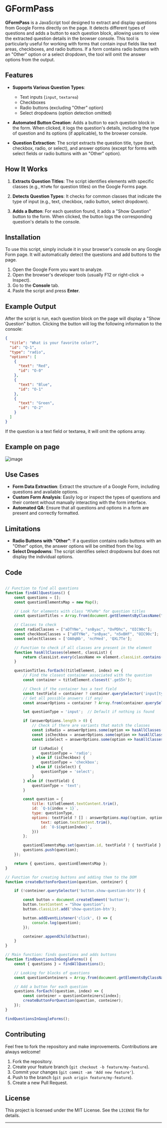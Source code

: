 # GFormPass

**GFormPass** is a JavaScript tool designed to extract and display questions from Google Forms directly on the page. It detects different types of questions and adds a button to each question block, allowing users to view the extracted question details in the browser console. This tool is particularly useful for working with forms that contain input fields like text areas, checkboxes, and radio buttons. If a form contains radio buttons with an "Other" option or a select dropdown, the tool will omit the answer options from the output.

## Features

- **Supports Various Question Types**: 
  - Text inputs (`input`, `textarea`)
  - Checkboxes
  - Radio buttons (excluding "Other" option)
  - Select dropdowns (option detection omitted)
  
- **Automated Button Creation**: Adds a button to each question block in the form. When clicked, it logs the question's details, including the type of question and its options (if applicable), to the browser console.

- **Question Extraction**: The script extracts the question title, type (text, checkbox, radio, or select), and answer options (except for forms with select fields or radio buttons with an "Other" option).

## How It Works

1. **Extracts Question Titles**: The script identifies elements with specific classes (e.g., `M7eMe` for question titles) on the Google Forms page.
  
2. **Detects Question Types**: It checks for common classes that indicate the type of input (e.g., text, checkbox, radio button, select dropdown).

3. **Adds a Button**: For each question found, it adds a "Show Question" button to the form. When clicked, the button logs the corresponding question's details to the console.

## Installation

To use this script, simply include it in your browser's console on any Google Form page. It will automatically detect the questions and add buttons to the page.

1. Open the Google Form you want to analyze.
2. Open the browser's developer tools (usually F12 or right-click -> Inspect).
3. Go to the **Console** tab.
4. Paste the script and press **Enter**.

## Example Output

After the script is run, each question block on the page will display a "Show Question" button. Clicking the button will log the following information to the console:

```json
{
  "title": "What is your favorite color?",
  "id": "Q-1",
  "type": "radio",
  "options": [
    {
      "text": "Red",
      "id": "O-0"
    },
    {
      "text": "Blue",
      "id": "O-1"
    },
    {
      "text": "Green",
      "id": "O-2"
    }
  ]
}
```

If the question is a text field or textarea, it will omit the options array.

## Example on page

![image](https://github.com/user-attachments/assets/6bcd02c8-d9c9-44ef-b46f-eac54725e9a8)


## Use Cases

- **Form Data Extraction**: Extract the structure of a Google Form, including questions and available options.
- **Custom Form Analysis**: Easily log or inspect the types of questions and their content without manually interacting with the form interface.
- **Automated QA**: Ensure that all questions and options in a form are present and correctly formatted.

## Limitations

- **Radio Buttons with "Other"**: If a question contains radio buttons with an "Other" option, the answer options will be omitted from the log.
- **Select Dropdowns**: The script identifies select dropdowns but does not display the individual options.


## Code

```js

// Function to find all questions
function findAllQuestions() {
    const questions = [];
    const questionElementsMap = new Map();

    // Look for elements with class "M7eMe" for question titles
    const questionTitles = Array.from(document.getElementsByClassName("M7eMe"));

    // Classes to check
    const radioClasses = ["aDTYNe", "snByac", "OvPDhc", "OIC90c"];
    const checkboxClasses = ["aDTYNe", "snByac", "n5vBHf", "OIC90c"];
    const selectClasses = ['OA0qNb', 'ncFHed', 'QXL7Te'];

    // Function to check if all classes are present in the element
    function hasAllClasses(element, classList) {
        return classList.every(className => element.classList.contains(className));
    }

    questionTitles.forEach((titleElement, index) => {
        // Find the closest container associated with the question
        const container = titleElement.closest('.geS5n');

        // Check if the container has a text field
        const textField = container ? container.querySelector('input[type="text"], textarea') : null;
        // Get all possible answers (if any)
        const answerOptions = container ? Array.from(container.querySelectorAll(".OA0qNb, .aDTYNe.snByac")) : [];

        let questionType = 'input';  // Default if nothing is found

        if (answerOptions.length > 0) {
            // Check if there are variants that match the classes
            const isRadio = answerOptions.some(option => hasAllClasses(option, radioClasses));
            const isCheckbox = answerOptions.some(option => hasAllClasses(option, checkboxClasses));
            const isSelect = answerOptions.some(option => hasAllClasses(option, selectClasses));

            if (isRadio) {
                questionType = 'radio';
            } else if (isCheckbox) {
                questionType = 'checkbox';
            } else if (isSelect) {
                questionType = 'select';
            }
        } else if (textField) {
            questionType = 'text';
        }

        const question = {
            title: titleElement.textContent.trim(),
            id: `Q-${index + 1}`,
            type: questionType,
            options: textField ? [] : answerOptions.map((option, optionIndex) => ({
                text: option.textContent.trim(),
                id: `O-${optionIndex}`,
            }))
        };

        questionElementsMap.set(question.id, textField ? { textField } : answerOptions);
        questions.push(question);
    });

    return { questions, questionElementsMap };
}

// Function for creating buttons and adding them to the DOM
function createButtonForQuestion(question, conteiner) {

    if (!conteiner.querySelector('button.show-question-btn')) {

        const button = document.createElement('button');
        button.textContent = "Show question";
        button.classList.add('show-question-btn');

        button.addEventListener('click', () => {
            console.log(question);
        });

        conteiner.appendChild(button);
    }
}

// Main function: finds questions and adds buttons
function findQuestionsInGoogleForms() {
    const { questions } = findAllQuestions();  

    // Looking for blocks of questions
    const questionConteiners = Array.from(document.getElementsByClassName("geS5n"));

    // Add a button for each question
    questions.forEach((question, index) => {
        const conteiner = questionConteiners[index];
        createButtonForQuestion(question, conteiner);
    });
}

findQuestionsInGoogleForms();

```

## Contributing

Feel free to fork the repository and make improvements. Contributions are always welcome!

1. Fork the repository.
2. Create your feature branch (`git checkout -b feature/my-feature`).
3. Commit your changes (`git commit -am 'Add new feature'`).
4. Push to the branch (`git push origin feature/my-feature`).
5. Create a new Pull Request.

## License

This project is licensed under the MIT License. See the `LICENSE` file for details.

---
